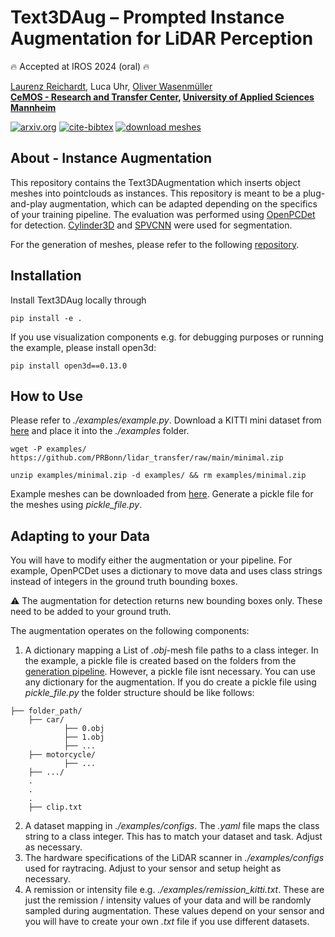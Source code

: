 # Text3DAug – Prompted Instance Augmentation for LiDAR Perception

:fire: Accepted at IROS 2024 (oral) :fire:

[Laurenz Reichardt](https://scholar.google.com/citations?user=cBhzz5kAAAAJ&hl=en), Luca Uhr, [Oliver Wasenmüller](https://scholar.google.de/citations?user=GkHxKY8AAAAJ&hl=de) \
**[CeMOS - Research and Transfer Center](https://www.cemos.hs-mannheim.de/ "CeMOS - Research and Transfer Center"), [University of Applied Sciences Mannheim](https://www.english.hs-mannheim.de/the-university.html "University of Applied Sciences Mannheim")**

[![arxiv.org](https://img.shields.io/badge/cs.CV-arXiv%3A0000.0000-B31B1B.svg)](https://arxiv.org/)
[![cite-bibtex](https://img.shields.io/badge/Cite-BibTeX-1f425f.svg)](#citing)
[![download meshes](https://img.shields.io/badge/Download-Meshes-b3a017.svg)](https://clousi.hs-mannheim.de/index.php/s/4qknpPB6PjPWEg9)

## About - Instance Augmentation

This repository contains the Text3DAugmentation which inserts object meshes into pointclouds as instances. This repository is meant to be a
plug-and-play augmentation, which can be adapted depending on the specifics of your training pipeline.
The evaluation was performed using [OpenPCDet](https://github.com/open-mmlab/OpenPCDet) for detection.
[Cylinder3D](https://github.com/L-Reichardt/Cylinder3D-updated-CUDA) and [SPVCNN](https://github.com/yanx27/2DPASS) were used for segmentation.

For the generation of meshes, please refer to the following [repository](https://github.com/CeMOS-IS/Text3DAug-Generation).

## Installation

Install Text3DAug locally through

```
pip install -e .
```

If you use visualization components e.g. for debugging purposes or running the example, please install open3d:

```
pip install open3d==0.13.0
```

## How to Use

Please refer to *./examples/example.py*.
Download a KITTI mini dataset from [here](https://github.com/PRBonn/lidar_transfer/blob/main/minimal.zip) and place it into the *./examples* folder.

```
wget -P examples/ https://github.com/PRBonn/lidar_transfer/raw/main/minimal.zip
```

```
unzip examples/minimal.zip -d examples/ && rm examples/minimal.zip 
```

Example meshes can be downloaded from [here](https://clousi.hs-mannheim.de/index.php/s/4qknpPB6PjPWEg9).
Generate a pickle file for the meshes using *pickle_file.py*.

## Adapting to your Data

You will have to modify either the augmentation or your pipeline. For example, OpenPCDet uses a dictionary to move data and uses class strings instead of integers
in the ground truth bounding boxes.

:warning: The augmentation for detection returns new bounding boxes only. These need to be added to your ground truth.

The augmentation operates on the following components:

1. A dictionary mapping a List of *.obj*-mesh file paths to a class integer.
In the example, a pickle file is created based on the folders from the [generation pipeline](https://github.com/CeMOS-IS/Text3DAug-Generation).
However, a pickle file isnt necessary. You can use any dictionary for the augmentation.
If you do create a pickle file using *pickle_file.py* the folder structure should be like follows:

```
├── folder_path/
    ├── car/
            ├── 0.obj
            ├── 1.obj
            ├── ...
    ├── motorcycle/
            ├── ...
    ├── .../
    .
    .
    .
    ├── clip.txt
```

2. A dataset mapping in *./examples/configs*. The *.yaml* file maps the class string to a class integer. This has to match your dataset and task.
Adjust as necessary.
3. The hardware specifications of the LiDAR scanner in *./examples/configs* used for raytracing. Adjust to your sensor and setup height as necessary.
4. A remission or intensity file e.g. *./examples/remission_kitti.txt*. These are just the remission / intensity values of your data and will be randomly
sampled during augmentation. These values depend on your sensor and you will have to create your own *.txt* file if you use different datasets.

